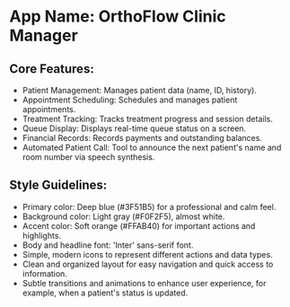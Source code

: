 # **App Name**: OrthoFlow Clinic Manager

## Core Features:

- Patient Management: Manages patient data (name, ID, history).
- Appointment Scheduling: Schedules and manages patient appointments.
- Treatment Tracking: Tracks treatment progress and session details.
- Queue Display: Displays real-time queue status on a screen.
- Financial Records: Records payments and outstanding balances.
- Automated Patient Call: Tool to announce the next patient's name and room number via speech synthesis.

## Style Guidelines:

- Primary color: Deep blue (#3F51B5) for a professional and calm feel.
- Background color: Light gray (#F0F2F5), almost white.
- Accent color: Soft orange (#FFAB40) for important actions and highlights.
- Body and headline font: 'Inter' sans-serif font.
- Simple, modern icons to represent different actions and data types.
- Clean and organized layout for easy navigation and quick access to information.
- Subtle transitions and animations to enhance user experience, for example, when a patient's status is updated.